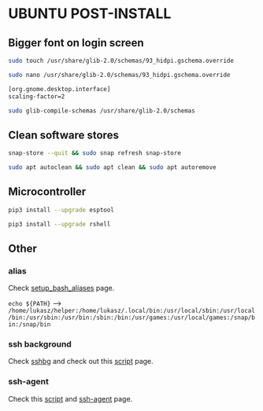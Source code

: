 # UBUNTU POST-INSTALL

## Bigger font on login screen

```bash
sudo touch /usr/share/glib-2.0/schemas/93_hidpi.gschema.override
```

```bash
sudo nano /usr/share/glib-2.0/schemas/93_hidpi.gschema.override
```

```bash
[org.gnome.desktop.interface]
scaling-factor=2
```

```bash
sudo glib-compile-schemas /usr/share/glib-2.0/schemas
```

## Clean software stores

```bash
snap-store --quit && sudo snap refresh snap-store
```

```bash
sudo apt autoclean && sudo apt clean && sudo apt autoremove
```

## Microcontroller

```bash
pip3 install --upgrade esptool
```

```bash
pip3 install --upgrade rshell
```

## Other

### alias

Check [setup_bash_aliases](https://gist.github.com/lukasz-lobocki/706e2d53d86a0ba8085aed76dc07049b#file-setup_bash_aliases-sh) page.

`echo ${PATH}` --> `/home/lukasz/helper:/home/lukasz/.local/bin:/usr/local/sbin:/usr/local/bin:/usr/sbin:/usr/bin:/sbin:/bin:/usr/games:/usr/local/games:/snap/bin:/snap/bin`

### ssh background

Check [sshbg](https://github.com/fboender/sshbg) and check out this [script](https://gist.github.com/lukasz-lobocki/706e2d53d86a0ba8085aed76dc07049b#file-setup_sshbg-sh)  page.

### ssh-agent

Check this [script](https://gist.github.com/lukasz-lobocki/706e2d53d86a0ba8085aed76dc07049b#file-setup_bashrc-sh) and [ssh-agent](https://gist.github.com/darrenpmeyer/e7ad217d929f87a7b7052b3282d1b24c) page.
